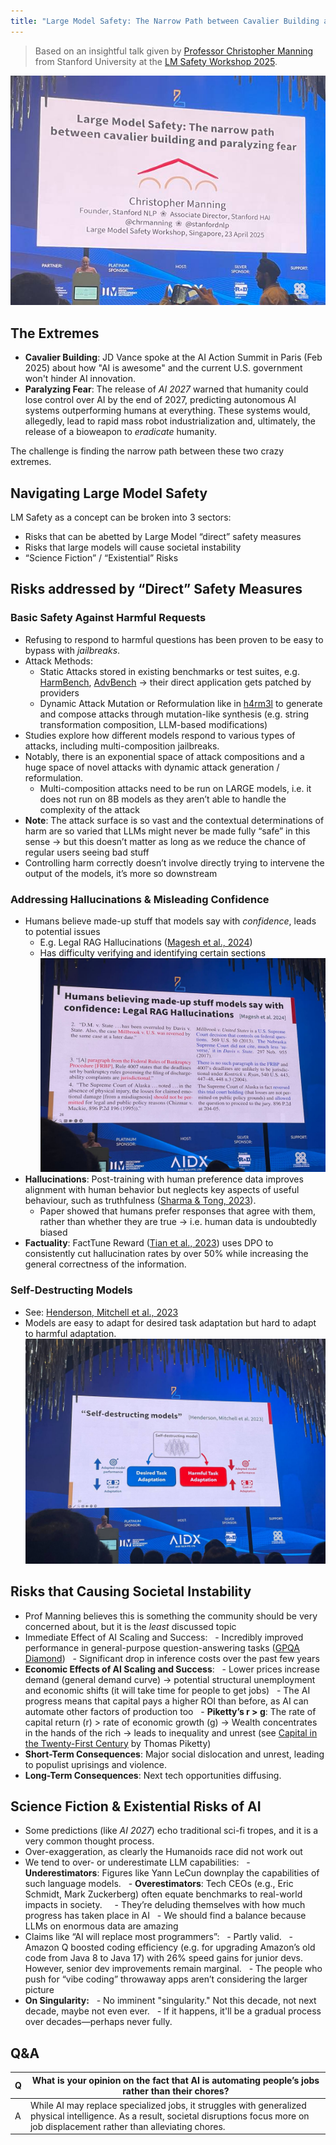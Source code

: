 ```yaml
---
title: "Large Model Safety: The Narrow Path between Cavalier Building and Paralyzing Fear"
---
```

> Based on an insightful talk given by [Professor Christopher Manning](https://nlp.stanford.edu/~manning/) from Stanford University at the [LM Safety Workshop 2025](ai-safety/lmxsafety-25.md).

![](lmxsafety-narrow-path.png)

## The Extremes
- **Cavalier Building**: JD Vance spoke at the AI Action Summit in Paris (Feb 2025\) about how "AI is awesome" and the current U.S. government won't hinder AI innovation.
- **Paralyzing Fear**: The release of *AI 2027* warned that humanity could lose control over AI by the end of 2027, predicting autonomous AI systems outperforming humans at everything. These systems would, allegedly, lead to rapid mass robot industrialization and, ultimately, the release of a bioweapon to *eradicate* humanity.

The challenge is finding the narrow path between these two crazy extremes.

## Navigating Large Model Safety
LM Safety as a concept can be broken into 3 sectors:
- Risks that can be abetted by Large Model “direct” safety measures
- Risks that large models will cause societal instability
- “Science Fiction” / “Existential” Risks

## Risks addressed by “Direct” Safety Measures
### Basic Safety Against Harmful Requests
- Refusing to respond to harmful questions has been proven to be easy to bypass with *jailbreaks*.
- Attack Methods:
	- Static Attacks stored in existing benchmarks or test suites, e.g. [HarmBench](https://www.harmbench.org/), [AdvBench](https://paperswithcode.com/dataset/advbench) → their direct application gets patched by providers
	- Dynamic Attack Mutation or Reformulation like in [h4rm3l](https://arxiv.org/abs/2408.04811) to generate and compose attacks through mutation-like synthesis (e.g. string transformation composition, LLM-based modifications)
- Studies explore how different models respond to various types of attacks, including multi-composition jailbreaks.
- Notably, there is an exponential space of attack compositions and a huge space of novel attacks with dynamic attack generation / reformulation.
	- Multi-composition attacks need to be run on LARGE models, i.e. it does not run on 8B models as they aren’t able to handle the complexity of the attack
- **Note**: The attack surface is so vast and the contextual determinations of harm are so varied that LLMs might never be made fully “safe” in this sense → but this doesn’t matter as long as we reduce the chance of regular users seeing bad stuff
- Controlling harm correctly doesn’t involve directly trying to intervene the output of the models, it’s more so downstream

### Addressing Hallucinations & Misleading Confidence
- Humans believe made-up stuff that models say with *confidence*, leads to potential issues
	- E.g. Legal RAG Hallucinations ([Magesh et al., 2024](https://arxiv.org/abs/2405.20362))
	- Has difficulty verifying and identifying certain sections
![](legal-rag-hall.png)
- **Hallucinations**: Post-training with human preference data improves alignment with human behavior but neglects key aspects of useful behaviour, such as truthfulness ([Sharma & Tong, 2023](https://arxiv.org/abs/2310.13548)).
	- Paper showed that humans prefer responses that agree with them, rather than whether they are true → i.e. human data is undoubtedly biased
- **Factuality**: FactTune Reward ([Tian et al., 2023](https://arxiv.org/abs/2311.08401)) uses DPO to consistently cut hallucination rates by over 50% while increasing the general correctness of the information.

### Self-Destructing Models
- See: [Henderson, Mitchell et al., 2023](https://arxiv.org/abs/2211.14946)
- Models are easy to adapt for desired task adaptation but hard to adapt to harmful adaptation.
![](self-destructing.png)

## Risks that Causing Societal Instability
- Prof Manning believes this is something the community should be very concerned about, but it is the *least* discussed topic
- Immediate Effect of AI Scaling and Success:
  - Incredibly improved performance in general-purpose question-answering tasks ([GPQA Diamond](https://arxiv.org/abs/2311.12022))
  - Significant drop in inference costs over the past few years
- **Economic Effects of AI Scaling and Success**:
  - Lower prices increase demand (general demand curve) → potential structural unemployment and economic shifts (it will take time for people to get jobs)
  - The AI progress means that capital pays a higher ROI than before, as AI can automate other factors of production too
  - **Piketty’s r \> g**: The rate of capital return (r) \> rate of economic growth (g) → Wealth concentrates in the hands of the rich → leads to inequality and unrest (see [Capital in the Twenty-First Century](https://en.wikipedia.org/wiki/Capital_in_the_Twenty-First_Century) by Thomas Piketty)
- **Short-Term Consequences**: Major social dislocation and unrest, leading to populist uprisings and violence.
- **Long-Term Consequences**: Next tech opportunities diffusing.

## Science Fiction & Existential Risks of AI
- Some predictions (like *AI 2027*) echo traditional sci-fi tropes, and it is a very common thought process.
- Over-exaggeration, as clearly the Humanoids race did not work out
- We tend to over- or underestimate LLM capabilities:
  - **Underestimators**: Figures like Yann LeCun downplay the capabilities of such language models.
  - **Overestimators**: Tech CEOs (e.g., Eric Schmidt, Mark Zuckerberg) often equate benchmarks to real-world impacts in society.
    - They’re deluding themselves with how much progress has taken place in AI
  - We should find a balance because LLMs on enormous data are amazing
- Claims like “AI will replace most programmers”:
  - Partly valid.
  - Amazon Q boosted coding efficiency (e.g. for upgrading Amazon’s old code from Java 8 to Java 17\) with 26% speed gains for junior devs. However, senior dev improvements remain marginal.
  - The people who push for “vibe coding” throwaway apps aren’t considering the larger picture
- **On Singularity:**
  - No imminent "singularity." Not this decade, not next decade, maybe not even ever.
  - If it happens, it'll be a gradual process over decades—perhaps never fully.

## Q\&A

| Q   | What is your opinion on the fact that AI is automating people’s jobs rather than their chores?                                                                                               |
| --- | -------------------------------------------------------------------------------------------------------------------------------------------------------------------------------------------- |
| A   | While AI may replace specialized jobs, it struggles with generalized physical intelligence. As a result, societal disruptions focus more on job displacement rather than alleviating chores. |
